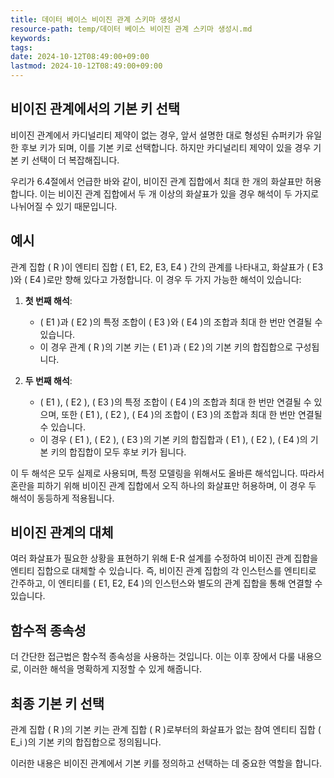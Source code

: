 ```yaml
---
title: 데이터 베이스 비이진 관계 스키마 생성시
resource-path: temp/데이터 베이스 비이진 관계 스키마 생성시.md
keywords:
tags:
date: 2024-10-12T08:49:00+09:00
lastmod: 2024-10-12T08:49:00+09:00
---
```

## 비이진 관계에서의 기본 키 선택

비이진 관계에서 카디널리티 제약이 없는 경우, 앞서 설명한 대로 형성된 슈퍼키가 유일한 후보 키가 되며, 이를 기본 키로 선택합니다. 하지만 카디널리티 제약이 있을 경우 기본 키 선택이 더 복잡해집니다.

우리가 6.4절에서 언급한 바와 같이, 비이진 관계 집합에서 최대 한 개의 화살표만 허용합니다. 이는 비이진 관계 집합에서 두 개 이상의 화살표가 있을 경우 해석이 두 가지로 나뉘어질 수 있기 때문입니다.

## 예시

관계 집합 ( R )이 엔티티 집합 ( E1, E2, E3, E4 ) 간의 관계를 나타내고, 화살표가 ( E3 )와 ( E4 )로만 향해 있다고 가정합니다. 이 경우 두 가지 가능한 해석이 있습니다:

1. **첫 번째 해석**:
    
    - ( E1 )과 ( E2 )의 특정 조합이 ( E3 )와 ( E4 )의 조합과 최대 한 번만 연결될 수 있습니다.
    - 이 경우 관계 ( R )의 기본 키는 ( E1 )과 ( E2 )의 기본 키의 합집합으로 구성됩니다.
2. **두 번째 해석**:
    
    - ( E1 ), ( E2 ), ( E3 )의 특정 조합이 ( E4 )의 조합과 최대 한 번만 연결될 수 있으며, 또한 ( E1 ), ( E2 ), ( E4 )의 조합이 ( E3 )의 조합과 최대 한 번만 연결될 수 있습니다.
    - 이 경우 ( E1 ), ( E2 ), ( E3 )의 기본 키의 합집합과 ( E1 ), ( E2 ), ( E4 )의 기본 키의 합집합이 모두 후보 키가 됩니다.

이 두 해석은 모두 실제로 사용되며, 특정 모델링을 위해서도 올바른 해석입니다. 따라서 혼란을 피하기 위해 비이진 관계 집합에서 오직 하나의 화살표만 허용하며, 이 경우 두 해석이 동등하게 적용됩니다.

## 비이진 관계의 대체

여러 화살표가 필요한 상황을 표현하기 위해 E-R 설계를 수정하여 비이진 관계 집합을 엔티티 집합으로 대체할 수 있습니다. 즉, 비이진 관계 집합의 각 인스턴스를 엔티티로 간주하고, 이 엔티티를 ( E1, E2, E4 )의 인스턴스와 별도의 관계 집합을 통해 연결할 수 있습니다.

## 함수적 종속성

더 간단한 접근법은 함수적 종속성을 사용하는 것입니다. 이는 이후 장에서 다룰 내용으로, 이러한 해석을 명확하게 지정할 수 있게 해줍니다.

## 최종 기본 키 선택

관계 집합 ( R )의 기본 키는 관계 집합 ( R )로부터의 화살표가 없는 참여 엔티티 집합 ( E_i )의 기본 키의 합집합으로 정의됩니다.

이러한 내용은 비이진 관계에서 기본 키를 정의하고 선택하는 데 중요한 역할을 합니다.